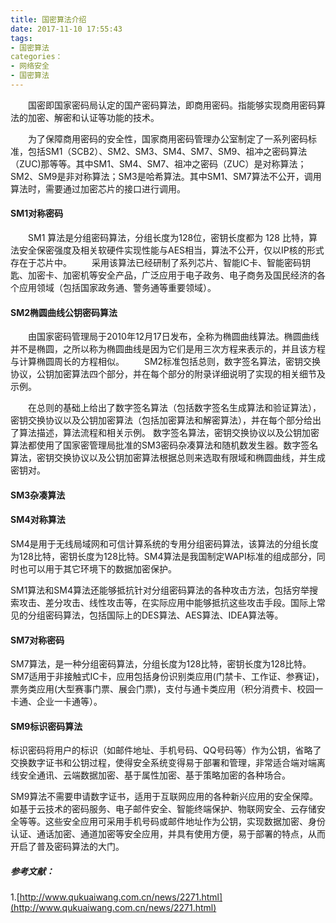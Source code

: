 ```yaml
---
title: 国密算法介绍
date: 2017-11-10 17:55:43
tags:
- 国密算法
categories：
- 网络安全
- 国密算法
---
```

&emsp;&emsp;国密即国家密码局认定的国产密码算法，即商用密码。指能够实现商用密码算法的加密、解密和认证等功能的技术。

&emsp;&emsp;为了保障商用密码的安全性，国家商用密码管理办公室制定了一系列密码标准，包括SM1（SCB2）、SM2、SM3、SM4、SM7、SM9、祖冲之密码算法（ZUC)那等等。其中SM1、SM4、SM7、祖冲之密码（ZUC）是对称算法；SM2、SM9是非对称算法；SM3是哈希算法。其中SM1、SM7算法不公开，调用算法时，需要通过加密芯片的接口进行调用。

#### SM1对称密码
&emsp;&emsp;SM1 算法是分组密码算法，分组长度为128位，密钥长度都为 128 比特，算法安全保密强度及相关软硬件实现性能与AES相当，算法不公开，仅以IP核的形式存在于芯片中。
&emsp;&emsp;采用该算法已经研制了系列芯片、智能IC卡、智能密码钥匙、加密卡、加密机等安全产品，广泛应用于电子政务、电子商务及国民经济的各个应用领域（包括国家政务通、警务通等重要领域）。

#### SM2椭圆曲线公钥密码算法
&emsp;&emsp;由国家密码管理局于2010年12月17日发布，全称为椭圆曲线算法。椭圆曲线并不是椭圆，之所以称为椭圆曲线是因为它们是用三次方程来表示的，并且该方程与计算椭圆周长的方程相似。
&emsp;&emsp;SM2标准包括总则，数字签名算法，密钥交换协议，公钥加密算法四个部分，并在每个部分的附录详细说明了实现的相关细节及示例。

&emsp;&emsp;在总则的基础上给出了数字签名算法（包括数字签名生成算法和验证算法），密钥交换协议以及公钥加密算法（包括加密算法和解密算法），并在每个部分给出了算法描述，算法流程和相关示例。
数字签名算法，密钥交换协议以及公钥加密算法都使用了国家密管理局批准的SM3密码杂凑算法和随机数发生器。数字签名算法，密钥交换协议以及公钥加密算法根据总则来选取有限域和椭圆曲线，并生成密钥对。

#### SM3杂凑算法

#### SM4对称算法
SM4是用于无线局域网和可信计算系统的专用分组密码算法，该算法的分组长度为128比特，密钥长度为128比特。SM4算法是我国制定WAPI标准的组成部分，同时也可以用于其它环境下的数据加密保护。

SM1算法和SM4算法还能够抵抗针对分组密码算法的各种攻击方法，包括穷举搜索攻击、差分攻击、线性攻击等，在实际应用中能够抵抗这些攻击手段。国际上常见的分组密码算法，包括国际上的DES算法、AES算法、IDEA算法等。

#### SM7对称密码
SM7算法，是一种分组密码算法，分组长度为128比特，密钥长度为128比特。SM7适用于非接触式IC卡，应用包括身份识别类应用(门禁卡、工作证、参赛证)，票务类应用(大型赛事门票、展会门票)，支付与通卡类应用（积分消费卡、校园一卡通、企业一卡通等）。

#### SM9标识密码算法
标识密码将用户的标识（如邮件地址、手机号码、QQ号码等）作为公钥，省略了交换数字证书和公钥过程，使得安全系统变得易于部署和管理，非常适合端对端离线安全通讯、云端数据加密、基于属性加密、基于策略加密的各种场合。

SM9算法不需要申请数字证书，适用于互联网应用的各种新兴应用的安全保障。如基于云技术的密码服务、电子邮件安全、智能终端保护、物联网安全、云存储安全等等。这些安全应用可采用手机号码或邮件地址作为公钥，实现数据加密、身份认证、通话加密、通道加密等安全应用，并具有使用方便，易于部署的特点，从而开启了普及密码算法的大门。



##### 参考文献：
1.[http://www.qukuaiwang.com.cn/news/2271.html](http://www.qukuaiwang.com.cn/news/2271.html)

